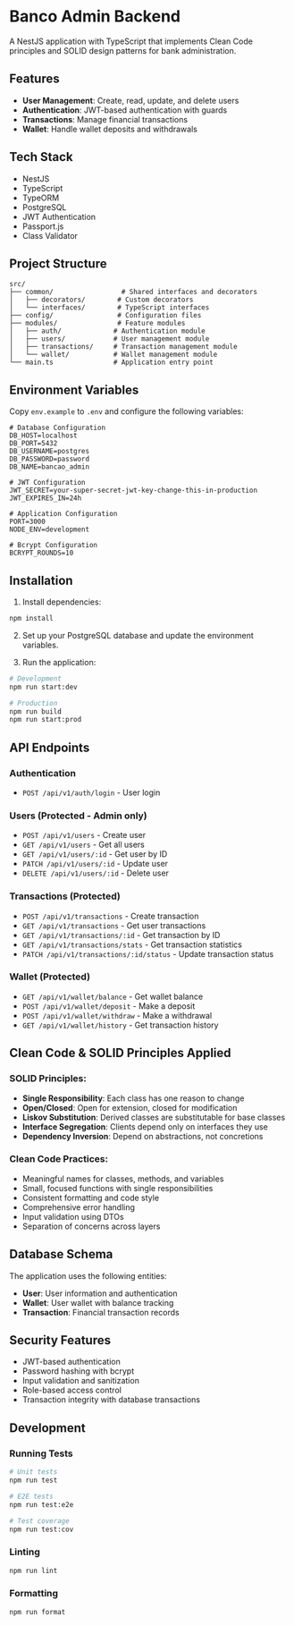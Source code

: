 # Banco Admin Backend

A NestJS application with TypeScript that implements Clean Code principles and SOLID design patterns for bank administration.

## Features

- **User Management**: Create, read, update, and delete users
- **Authentication**: JWT-based authentication with guards
- **Transactions**: Manage financial transactions
- **Wallet**: Handle wallet deposits and withdrawals

## Tech Stack

- NestJS
- TypeScript
- TypeORM
- PostgreSQL
- JWT Authentication
- Passport.js
- Class Validator

## Project Structure

```
src/
├── common/                 # Shared interfaces and decorators
│   ├── decorators/        # Custom decorators
│   └── interfaces/        # TypeScript interfaces
├── config/                # Configuration files
├── modules/               # Feature modules
│   ├── auth/             # Authentication module
│   ├── users/            # User management module
│   ├── transactions/     # Transaction management module
│   └── wallet/           # Wallet management module
└── main.ts               # Application entry point
```

## Environment Variables

Copy `env.example` to `.env` and configure the following variables:

```env
# Database Configuration
DB_HOST=localhost
DB_PORT=5432
DB_USERNAME=postgres
DB_PASSWORD=password
DB_NAME=bancao_admin

# JWT Configuration
JWT_SECRET=your-super-secret-jwt-key-change-this-in-production
JWT_EXPIRES_IN=24h

# Application Configuration
PORT=3000
NODE_ENV=development

# Bcrypt Configuration
BCRYPT_ROUNDS=10
```

## Installation

1. Install dependencies:
```bash
npm install
```

2. Set up your PostgreSQL database and update the environment variables.

3. Run the application:
```bash
# Development
npm run start:dev

# Production
npm run build
npm run start:prod
```

## API Endpoints

### Authentication
- `POST /api/v1/auth/login` - User login

### Users (Protected - Admin only)
- `POST /api/v1/users` - Create user
- `GET /api/v1/users` - Get all users
- `GET /api/v1/users/:id` - Get user by ID
- `PATCH /api/v1/users/:id` - Update user
- `DELETE /api/v1/users/:id` - Delete user

### Transactions (Protected)
- `POST /api/v1/transactions` - Create transaction
- `GET /api/v1/transactions` - Get user transactions
- `GET /api/v1/transactions/:id` - Get transaction by ID
- `GET /api/v1/transactions/stats` - Get transaction statistics
- `PATCH /api/v1/transactions/:id/status` - Update transaction status

### Wallet (Protected)
- `GET /api/v1/wallet/balance` - Get wallet balance
- `POST /api/v1/wallet/deposit` - Make a deposit
- `POST /api/v1/wallet/withdraw` - Make a withdrawal
- `GET /api/v1/wallet/history` - Get transaction history

## Clean Code & SOLID Principles Applied

### SOLID Principles:
- **Single Responsibility**: Each class has one reason to change
- **Open/Closed**: Open for extension, closed for modification
- **Liskov Substitution**: Derived classes are substitutable for base classes
- **Interface Segregation**: Clients depend only on interfaces they use
- **Dependency Inversion**: Depend on abstractions, not concretions

### Clean Code Practices:
- Meaningful names for classes, methods, and variables
- Small, focused functions with single responsibilities
- Consistent formatting and code style
- Comprehensive error handling
- Input validation using DTOs
- Separation of concerns across layers

## Database Schema

The application uses the following entities:
- **User**: User information and authentication
- **Wallet**: User wallet with balance tracking
- **Transaction**: Financial transaction records

## Security Features

- JWT-based authentication
- Password hashing with bcrypt
- Input validation and sanitization
- Role-based access control
- Transaction integrity with database transactions

## Development

### Running Tests
```bash
# Unit tests
npm run test

# E2E tests
npm run test:e2e

# Test coverage
npm run test:cov
```

### Linting
```bash
npm run lint
```

### Formatting
```bash
npm run format
```
